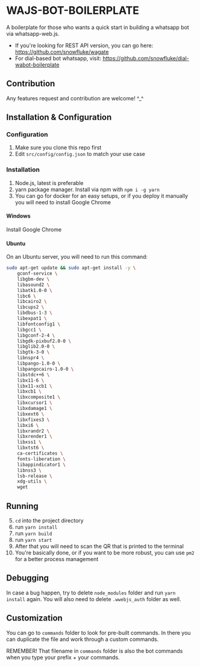 # WAJS-BOT-BOILERPLATE

A boilerplate for those who wants a quick start in building a whatsapp bot via whatsapp-web.js. 

- If you're looking for REST API version, you can go here: https://github.com/snowfluke/wagate
- For dial-based bot whatsapp, visit: https://github.com/snowfluke/dial-wabot-boilerplate

## Contribution

Any features request and contribution are welcome! ^\_^

## Installation & Configuration

### Configuration

1. Make sure you clone this repo first
2. Edit `src/config/config.json` to match your use case

### Installation

1. Node.js, latest is preferable
2. yarn package manager. Install via npm with `npm i -g yarn`
3. You can go for docker for an easy setups, or if you deploy it manually you will need to install Google Chrome

#### Windows

Install Google Chrome

#### Ubuntu

On an Ubuntu server, you will need to run this command:

```bash
sudo apt-get update && sudo apt-get install -y \
    gconf-service \
    libgbm-dev \
    libasound2 \
    libatk1.0-0 \
    libc6 \
    libcairo2 \
    libcups2 \
    libdbus-1-3 \
    libexpat1 \
    libfontconfig1 \
    libgcc1 \
    libgconf-2-4 \
    libgdk-pixbuf2.0-0 \
    libglib2.0-0 \
    libgtk-3-0 \
    libnspr4 \
    libpango-1.0-0 \
    libpangocairo-1.0-0 \
    libstdc++6 \
    libx11-6 \
    libx11-xcb1 \
    libxcb1 \
    libxcomposite1 \
    libxcursor1 \
    libxdamage1 \
    libxext6 \
    libxfixes3 \
    libxi6 \
    libxrandr2 \
    libxrender1 \
    libxss1 \
    libxtst6 \
    ca-certificates \
    fonts-liberation \
    libappindicator1 \
    libnss3 \
    lsb-release \
    xdg-utils \
    wget
```

## Running

5. `cd` into the project directory
6. run `yarn install`
7. run `yarn build`
8. run `yarn start`
9. After that you will need to scan the QR that is printed to the terminal
10. You're basically done, or if you want to be more robust, you can use `pm2` for a better process management

## Debugging

In case a bug happen, try to delete `node_modules` folder and run `yarn install` again. You will also need to delete `.wwebjs_auth` folder as well.

## Customization

You can go to `commands` folder to look for pre-built commands. In there you can duplicate the file and work through a custom commands.

REMEMBER! That filename in `commands` folder is also the bot commands when you type your prefix + your commands.
